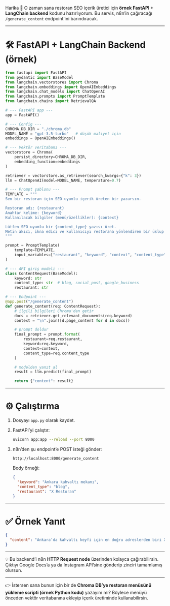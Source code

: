 Harika 🙌 O zaman sana restoran SEO içerik üretici için **örnek FastAPI + LangChain backend** kodunu hazırlıyorum. Bu servis, n8n’in çağıracağı `/generate_content` endpoint’ini barındıracak.

---

# 🛠️ FastAPI + LangChain Backend (örnek)

```python
from fastapi import FastAPI
from pydantic import BaseModel
from langchain.vectorstores import Chroma
from langchain.embeddings import OpenAIEmbeddings
from langchain.chat_models import ChatOpenAI
from langchain.prompts import PromptTemplate
from langchain.chains import RetrievalQA

# --- FastAPI app ---
app = FastAPI()

# --- Config ---
CHROMA_DB_DIR = "./chroma_db"
MODEL_NAME = "gpt-3.5-turbo"   # düşük maliyet için
embeddings = OpenAIEmbeddings()

# --- Vektör veritabanı ---
vectorstore = Chroma(
    persist_directory=CHROMA_DB_DIR,
    embedding_function=embeddings
)

retriever = vectorstore.as_retriever(search_kwargs={"k": 3})
llm = ChatOpenAI(model=MODEL_NAME, temperature=0.7)

# --- Prompt şablonu ---
TEMPLATE = """
Sen bir restoran için SEO uyumlu içerik üreten bir yazarsın.

Restoran adı: {restaurant}
Anahtar kelime: {keyword}
Kullanılacak bilgiler (menü/özellikler): {context}

Lütfen SEO uyumlu bir {content_type} yazısı üret.
Metin akıcı, ikna edici ve kullanıcıyı restorana yönlendiren bir üslup taşımalı.
"""

prompt = PromptTemplate(
    template=TEMPLATE,
    input_variables=["restaurant", "keyword", "context", "content_type"]
)

# --- API giriş modeli ---
class ContentRequest(BaseModel):
    keyword: str
    content_type: str  # blog, social_post, google_business
    restaurant: str

# --- Endpoint ---
@app.post("/generate_content")
def generate_content(req: ContentRequest):
    # ilgili bilgileri Chroma'dan getir
    docs = retriever.get_relevant_documents(req.keyword)
    context = "\n".join([d.page_content for d in docs])

    # prompt doldur
    final_prompt = prompt.format(
        restaurant=req.restaurant,
        keyword=req.keyword,
        context=context,
        content_type=req.content_type
    )

    # modelden yanıt al
    result = llm.predict(final_prompt)

    return {"content": result}
```

---

# ⚙️ Çalıştırma

1. Dosyayı `app.py` olarak kaydet.
2. FastAPI’yi çalıştır:

   ```bash
   uvicorn app:app --reload --port 8000
   ```
3. n8n’den şu endpoint’e POST isteği gönder:

   ```
   http://localhost:8000/generate_content
   ```

   Body örneği:

   ```json
   {
     "keyword": "Ankara kahvaltı mekanı",
     "content_type": "blog",
     "restaurant": "X Restoran"
   }
   ```

---

# ✅ Örnek Yanıt

```json
{
  "content": "Ankara’da kahvaltı keyfi için en doğru adreslerden biri X Restoran. Serpme kahvaltı menümüz..."
}
```

---

💡 Bu backend’i n8n **HTTP Request node** üzerinden kolayca çağırabilirsin. Çıktıyı Google Docs’a ya da Instagram API’sine gönderip zinciri tamamlamış olursun.

---

👉 İstersen sana bunun için bir de **Chroma DB’ye restoran menüsünü yükleme scripti (örnek Python kodu)** yazayım mı? Böylece menüyü önceden vektör veritabanına ekleyip içerik üretiminde kullanabilirsin.

